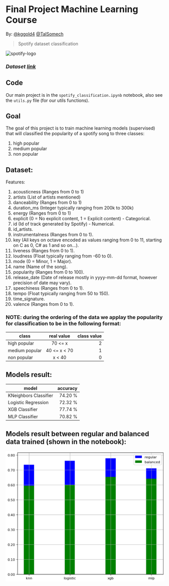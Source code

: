 # Final Project Machine Learning Course

By:
[@kggold4](https://www.github.com/kggold4)
[@TalSomech](https://www.github.com/TalSomech)

> Spotify dataset classification

<img alt="spotify-logo" src="https://upload.wikimedia.org/wikipedia/commons/thumb/1/19/Spotify_logo_without_text.svg/2048px-Spotify_logo_without_text.svg.png" width="30" height="30">

### <i>Dataset [link](https://www.kaggle.com/datasets/yamaerenay/spotify-dataset-19212020-600k-tracks?select=tracks.csv)</i>

## Code

Our main project is in the ```spotify_classification.ipynb``` notebook, also see the ```utils.py``` file (for our utils functions).

## Goal

The goal of this project is to train machine learning models (supervised) that will classified the popularity of a spotify song to three classes:
1. high popular
2. medium popular
3. non popular

## Dataset:

Features:
1. acousticness (Ranges from 0 to 1)
2. artists (List of artists mentioned)
3. danceability (Ranges from 0 to 1)
4. duration_ms (Integer typically ranging from 200k to 300k)
5. energy (Ranges from 0 to 1)
6. explicit (0 = No explicit content, 1 = Explicit content) - Categorical.
7. id (Id of track generated by Spotify) - Numerical.
8. id_artists.
9. instrumentalness (Ranges from 0 to 1).
10. key (All keys on octave encoded as values ranging from 0 to 11, starting on C as 0, C# as 1 and so on…).
11. liveness (Ranges from 0 to 1).
12. loudness (Float typically ranging from -60 to 0).
13. mode (0 = Minor, 1 = Major).
14. name (Name of the song).
15. popularity (Ranges from 0 to 100).
16. release_date (Date of release mostly in yyyy-mm-dd format, however precision of date may vary).
17. speechiness (Ranges from 0 to 1).
18. tempo (Float typically ranging from 50 to 150).
19. time_signature.
20. valence (Ranges from 0 to 1).

### NOTE: during the ordering of the data we applay the popularity for classification to be in the following format:

| class          | real value   | class value |
|----------------|:------------:|------------:|
| high popular   | 70 <= x      | 2           |
| medium popular | 40 <= x < 70 | 1           |
| non popular    | x < 40       | 0           |

## Models result:

| model                 | accuracy |
|-----------------------|---------:|
| KNeighbors Classifier | 74.20 %  |
| Logistic Regression   | 72.32 %  |
| XGB Classifier        | 77.74 %  |
| MLP Classifier        | 70.82 %  |

## Models result between regular and balanced data trained (shown in the notebook):

![results](images/results.png)
